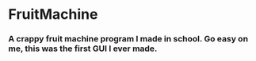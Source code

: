 # FruitMachine

### A crappy fruit machine program I made in school. Go easy on me, this was the first GUI I ever made. 

